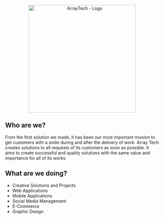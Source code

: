 <div align="center">
  <picture>
  <source media="(prefers-color-scheme: dark)" srcset="https://qr.feritaribulan.com.tr/mf-tech.png">
  <img alt="ArrayTech - Logo" src="https://qr.feritaribulan.com.tr/mf-tech.png" width="350">
  </picture>
</div>
<h2>Who are we?</h2>
  <p>From the first solution we made, it has been our most important mission to get customers with a smile during and after the delivery of work. Array Tech creates solutions to all requests of its customers as soon as possible. It aims to create successful and quality solutions with the same value and importance for all of its works.</p>

<h2>What are we doing?</h2>
<ul>
  <li>Creative Solutions and Projects</li>
  <li>Web Applications</li>
  <li>Mobile Applications</li>
  <li>Social Media Management</li>
  <li>E-Commerce</li>
  <li>Graphic Design</li>
</ul>

